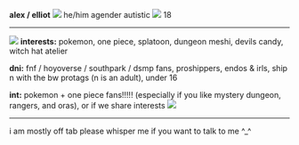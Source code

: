 **alex / elliot** ![](https://cdn.discordapp.com/attachments/848718631323435038/1153087353175412887/snivy.gif) he/him agender
autistic ![](https://cdn.discordapp.com/emojis/1109995301261033482.gif?size=240&quality=lossless)  18

***

![](https://cdn.discordapp.com/attachments/848718631323435038/1153087216864739439/gumi.gif) **interests:** pokemon, one piece, splatoon, dungeon meshi, devils candy, witch hat atelier

**dni:** fnf / hoyoverse / southpark / dsmp fans, proshippers, endos & irls, ship n with the bw protags (n is an adult), under 16


**int:** pokemon + one piece fans!!!!! (especially if you like mystery dungeon, rangers, and oras), or if we share interests ![](https://cdn.discordapp.com/attachments/848718631323435038/1153087216864739439/gumi.gif)
***
i am mostly off tab please whisper me if you want to talk to me ^_^
